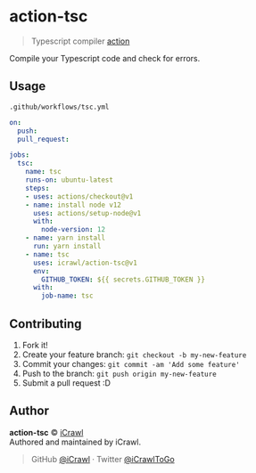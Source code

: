 # action-tsc
> Typescript compiler [action](https://github.com/features/actions)

Compile your Typescript code and check for errors.

## Usage

`.github/workflows/tsc.yml`
```yml
on:
  push:
  pull_request:

jobs:
  tsc:
    name: tsc
    runs-on: ubuntu-latest
    steps:
    - uses: actions/checkout@v1
    - name: install node v12
      uses: actions/setup-node@v1
      with:
        node-version: 12
    - name: yarn install
      run: yarn install
    - name: tsc
      uses: icrawl/action-tsc@v1
      env:
        GITHUB_TOKEN: ${{ secrets.GITHUB_TOKEN }}
      with:
        job-name: tsc
```

## Contributing

1. Fork it!
2. Create your feature branch: `git checkout -b my-new-feature`
3. Commit your changes: `git commit -am 'Add some feature'`
4. Push to the branch: `git push origin my-new-feature`
5. Submit a pull request :D

## Author

**action-tsc** © [iCrawl](https://github.com/iCrawl)  
Authored and maintained by iCrawl.

> GitHub [@iCrawl](https://github.com/iCrawl) · Twitter [@iCrawlToGo](https://twitter.com/iCrawlToGo)
